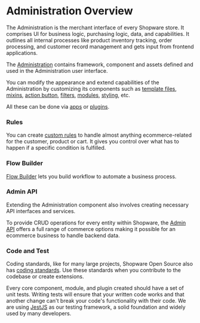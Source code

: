 # Administration Overview

The Administration is the merchant interface of every Shopware store. It comprises UI for business logic, purchasing logic, data, and capabilities. It outlines all internal processes like product inventory tracking, order processing, and customer record management and gets input from frontend applications.

The [Administration](https://developer.shopware.com/docs/concepts/framework/architecture/administration-concept) contains framework, component and assets defined and used in the Administration user interface.

You can modify the appearance and extend capabilities of the Administration by customizing its components such as [template files](https://developer.shopware.com/docs/guides/plugins/plugins/administration/writing-templates), [mixins](https://developer.shopware.com/docs/guides/plugins/plugins/administration/add-mixins), [action button](https://developer.shopware.com/docs/guides/plugins/apps/administration/add-custom-action-button), [filters](https://developer.shopware.com/docs/guides/plugins/plugins/administration/add-filter), [modules](https://developer.shopware.com/docs/guides/plugins/apps/administration/add-custom-modules), [styling](https://developer.shopware.com/docs/guides/plugins/plugins/administration/add-custom-styles), etc.

All these can be done via [apps](https://developer.shopware.com/docs/guides/plugins/apps/administration) or [plugins](https://developer.shopware.com/docs/guides/plugins/plugins/administration).

### Rules

You can create [custom rules](https://developer.shopware.com/docs/guides/plugins/plugins/framework/rule/add-custom-rules) to handle almost anything ecommerce-related for the customer, product or cart. It gives you control over what has to happen if a specific condition is fulfilled.

### Flow Builder

[Flow Builder](https://developer.shopware.com/docs/guides/plugins/plugins/framework/flow/add-flow-builder-action#add-custom-action-in-administration) lets you build workflow to automate a business process.

### Admin API

Extending the Administration component also involves creating necessary API interfaces and services.

To provide CRUD operations for every entity within Shopware, the [Admin API](https://developer.shopware.com/docs/concepts/api/admin-api) offers a full range of commerce options making it possible for an ecommerce business to handle backend data.

### Code and Test

Coding standards, like for many large projects, Shopware Open Source also has [coding standards](https://developer.shopware.com/docs/resources/guidelines/code). Use these standards when you contribute to the codebase or create extensions.

Every core component, module, and plugin created should have a set of unit tests. Writing tests will ensure that your written code works and that another change can't break your code's functionality with their code. We are using [JestJS](https://developer.shopware.com/docs/guides/plugins/plugins/testing/jest-admin) as our testing framework, a solid foundation and widely used by many developers.
